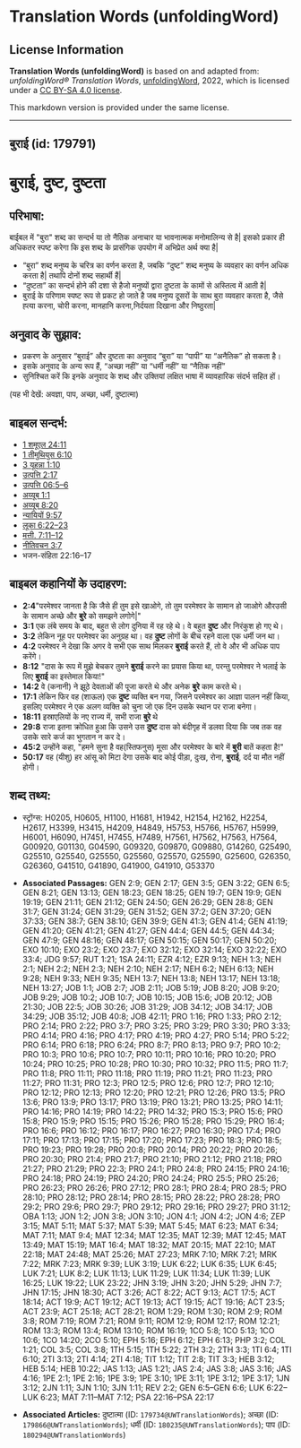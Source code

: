 # Translation Words (unfoldingWord)

## License Information

**Translation Words (unfoldingWord)** is based on and adapted from: _unfoldingWord® Translation Words_, [unfoldingWord](https://unfoldingword.org/utw), 2022, which is licensed under a [CC BY-SA 4.0 license](https://creativecommons.org/licenses/by-sa/4.0/legalcode.en).

This markdown version is provided under the same license.



--------------------------------

## बुराई (id: 179791)

बुराई, दुष्ट, दुष्टता
=====================

परिभाषा:
--------

बाईबल में "बुरा" शब्द का सन्दर्भ या तो नैतिक अनाचार या भावनात्मक मनोमालिन्य से है\| इसको प्रकार ही अधिकतर स्पष्ट करेगा कि इस शब्द के प्रासंगिक उपयोग में अभिप्रेत अर्थ क्या है\|

* “बुरा” शब्द मनुष्य के चरित्र का वर्णन करता है, जबकि “दुष्ट” शब्द मनुष्य के व्यवहार का वर्णन अधिक करता है\| तथापि दोनों शब्द सहार्थी हैं\|
* “दुष्टता” का सन्दर्भ होने की दशा से हैजो मनुष्यों द्वारा दुष्टता के कामों से अस्तित्व में आती है\|
* बुराई के परिणाम स्पष्ट रूप से प्रकट हो जाते है जब मनुष्य दूसरों के साथ बुरा व्यवहार करता है, जैसे ह्त्या करना, चोरी करना, मानहानि करना,निर्दयता दिखाना और निष्ठुरता\|

अनुवाद के सुझाव:
----------------

* प्रकरण के अनुसार “बुराई” और दुष्टता का अनुवाद “बुरा” या “पापी” या “अनैतिक” हो सकता है।
* इसके अनुवाद के अन्य रूप हैं, “अच्छा नहीं” या “धर्मी नहीं” या “नैतिक नहीं”
* सुनिश्चित करें कि इनके अनुवाद के शब्द और उक्तियां लक्षित भाषा में व्यावहारिक संदर्भ सहित हों।

(यह भी देखें: अवज्ञा, पाप, अच्छा, धर्मी, दुष्टात्मा)

बाइबल सन्दर्भ:
--------------

* [1 शमूएल 24:11](https://ref.ly/1Sam0:0)
* [1 तीमुथियुस 6:10](https://ref.ly/1Tim0:0)
* [3 यूहन्ना 1:10](https://ref.ly/3John0:0)
* [उत्पत्ति 2:17](https://ref.ly/Gen2:17)
* [उत्पत्ति 06:5–6](https://ref.ly/Gen6:5-Gen6:6)
* [अय्यूब 1:1](https://ref.ly/Job1:1)
* [अय्यूब 8:20](https://ref.ly/Job8:20)
* [न्यायियों 9:57](https://ref.ly/Judg9:57)
* [लूका 6:22–23](https://ref.ly/Luke6:22-Luke6:23)
* [मत्ती. 7:11–12](https://ref.ly/Matt7:11-Matt7:12)
* [नीतिवचन 3:7](https://ref.ly/Prov3:7)
* भजन\-संहिता 22:16–17

बाइबल कहानियों के उदाहरण:
-------------------------

* **2:4**"परमेश्वर जानता है कि जैसे ही तुम इसे खाओगे, तो तुम परमेश्वर के सामान हो जाओगे औरउसी के सामान अच्छे और **बुरे** को समझने लगोगे\|"
* **3:1** एक लंबे समय के बाद, बहुत से लोग दुनिया में रह रहे थे। वे बहुत **दुष्ट** और निरंकुश हो गए थे।
* **3:2** लेकिन नूह पर परमेश्वर का अनुग्रह था। वह **दुष्ट** लोगों के बीच रहने वाला एक धर्मी जन था।
* **4:2** परमेश्वर ने देखा कि अगर वे सभी एक साथ मिलकर **बुराई** करते हैं, तो वे और भी अधिक पाप करेंगे।
* **8:12** "दास के रूप में मुझे बेचकर तुमने **बुराई** करने का प्रयास किया था, परन्तु परमेश्वर ने भलाई के लिए **बुराई** का इस्तेमाल किया!"
* **14:2** वे (कनानी) ने झूठे देवताओं की पूजा करते थे और अनेक **बुरे** काम करते थे।
* **17:1** लेकिन फिर वह (शाऊल) एक **दुष्ट** व्यक्ति बन गया, जिसने परमेश्वर का आज्ञा पालन नहीं किया, इसलिए परमेश्वर ने एक अलग व्यक्ति को चुना जो एक दिन उसके स्थान पर राजा बनेगा।
* **18:11** इस्राएलियों के नए राज्य में, सभी राजा **बुरे** थे
* **29:8** राजा इतना क्रोधित हुआ कि उसने उस **दुष्ट** दास को बंदीगृह में डलवा दिया कि जब तक वह उसके सारे कर्ज का भुगतान न कर दे।
* **45:2** उन्होंने कहा, "हमने सुना है वह(स्तिफनुस) मूसा और परमेश्वर के बारे में **बुरी** बातें कहता है!"
* **50:17** वह (यीशु) हर आंसू को मिटा देगा उसके बाद कोई पीड़ा, दुःख, रोना, **बुराई**, दर्द या मौत नहीं होगी।

शब्द तथ्य:
----------

* स्ट्रोंग्स: H0205, H0605, H1100, H1681, H1942, H2154, H2162, H2254, H2617, H3399, H3415, H4209, H4849, H5753, H5766, H5767, H5999, H6001, H6090, H7451, H7455, H7489, H7561, H7562, H7563, H7564, G00920, G01130, G04590, G09320, G09870, G09880, G14260, G25490, G25510, G25540, G25550, G25560, G25570, G25590, G25600, G26350, G26360, G41510, G41890, G41900, G41910, G53370

* **Associated Passages:** GEN 2:9; GEN 2:17; GEN 3:5; GEN 3:22; GEN 6:5; GEN 8:21; GEN 13:13; GEN 18:23; GEN 18:25; GEN 19:7; GEN 19:9; GEN 19:19; GEN 21:11; GEN 21:12; GEN 24:50; GEN 26:29; GEN 28:8; GEN 31:7; GEN 31:24; GEN 31:29; GEN 31:52; GEN 37:2; GEN 37:20; GEN 37:33; GEN 38:7; GEN 38:10; GEN 39:9; GEN 41:3; GEN 41:4; GEN 41:19; GEN 41:20; GEN 41:21; GEN 41:27; GEN 44:4; GEN 44:5; GEN 44:34; GEN 47:9; GEN 48:16; GEN 48:17; GEN 50:15; GEN 50:17; GEN 50:20; EXO 10:10; EXO 23:2; EXO 23:7; EXO 32:12; EXO 32:14; EXO 32:22; EXO 33:4; JDG 9:57; RUT 1:21; 1SA 24:11; EZR 4:12; EZR 9:13; NEH 1:3; NEH 2:1; NEH 2:2; NEH 2:3; NEH 2:10; NEH 2:17; NEH 6:2; NEH 6:13; NEH 9:28; NEH 9:33; NEH 9:35; NEH 13:7; NEH 13:8; NEH 13:17; NEH 13:18; NEH 13:27; JOB 1:1; JOB 2:7; JOB 2:11; JOB 5:19; JOB 8:20; JOB 9:20; JOB 9:29; JOB 10:2; JOB 10:7; JOB 10:15; JOB 15:6; JOB 20:12; JOB 21:30; JOB 22:5; JOB 30:26; JOB 31:29; JOB 34:12; JOB 34:17; JOB 34:29; JOB 35:12; JOB 40:8; JOB 42:11; PRO 1:16; PRO 1:33; PRO 2:12; PRO 2:14; PRO 2:22; PRO 3:7; PRO 3:25; PRO 3:29; PRO 3:30; PRO 3:33; PRO 4:14; PRO 4:16; PRO 4:17; PRO 4:19; PRO 4:27; PRO 5:14; PRO 5:22; PRO 6:14; PRO 6:18; PRO 6:24; PRO 8:7; PRO 8:13; PRO 9:7; PRO 10:2; PRO 10:3; PRO 10:6; PRO 10:7; PRO 10:11; PRO 10:16; PRO 10:20; PRO 10:24; PRO 10:25; PRO 10:28; PRO 10:30; PRO 10:32; PRO 11:5; PRO 11:7; PRO 11:8; PRO 11:11; PRO 11:18; PRO 11:19; PRO 11:21; PRO 11:23; PRO 11:27; PRO 11:31; PRO 12:3; PRO 12:5; PRO 12:6; PRO 12:7; PRO 12:10; PRO 12:12; PRO 12:13; PRO 12:20; PRO 12:21; PRO 12:26; PRO 13:5; PRO 13:6; PRO 13:9; PRO 13:17; PRO 13:19; PRO 13:21; PRO 13:25; PRO 14:11; PRO 14:16; PRO 14:19; PRO 14:22; PRO 14:32; PRO 15:3; PRO 15:6; PRO 15:8; PRO 15:9; PRO 15:15; PRO 15:26; PRO 15:28; PRO 15:29; PRO 16:4; PRO 16:6; PRO 16:12; PRO 16:17; PRO 16:27; PRO 16:30; PRO 17:4; PRO 17:11; PRO 17:13; PRO 17:15; PRO 17:20; PRO 17:23; PRO 18:3; PRO 18:5; PRO 19:23; PRO 19:28; PRO 20:8; PRO 20:14; PRO 20:22; PRO 20:26; PRO 20:30; PRO 21:4; PRO 21:7; PRO 21:10; PRO 21:12; PRO 21:18; PRO 21:27; PRO 21:29; PRO 22:3; PRO 24:1; PRO 24:8; PRO 24:15; PRO 24:16; PRO 24:18; PRO 24:19; PRO 24:20; PRO 24:24; PRO 25:5; PRO 25:26; PRO 26:23; PRO 26:26; PRO 27:12; PRO 28:1; PRO 28:4; PRO 28:5; PRO 28:10; PRO 28:12; PRO 28:14; PRO 28:15; PRO 28:22; PRO 28:28; PRO 29:2; PRO 29:6; PRO 29:7; PRO 29:12; PRO 29:16; PRO 29:27; PRO 31:12; OBA 1:13; JON 1:2; JON 3:8; JON 3:10; JON 4:1; JON 4:2; JON 4:6; ZEP 3:15; MAT 5:11; MAT 5:37; MAT 5:39; MAT 5:45; MAT 6:23; MAT 6:34; MAT 7:11; MAT 9:4; MAT 12:34; MAT 12:35; MAT 12:39; MAT 12:45; MAT 13:49; MAT 15:19; MAT 16:4; MAT 18:32; MAT 20:15; MAT 22:10; MAT 22:18; MAT 24:48; MAT 25:26; MAT 27:23; MRK 7:10; MRK 7:21; MRK 7:22; MRK 7:23; MRK 9:39; LUK 3:19; LUK 6:22; LUK 6:35; LUK 6:45; LUK 7:21; LUK 8:2; LUK 11:13; LUK 11:29; LUK 11:34; LUK 11:39; LUK 16:25; LUK 19:22; LUK 23:22; JHN 3:19; JHN 3:20; JHN 5:29; JHN 7:7; JHN 17:15; JHN 18:30; ACT 3:26; ACT 8:22; ACT 9:13; ACT 17:5; ACT 18:14; ACT 19:9; ACT 19:12; ACT 19:13; ACT 19:15; ACT 19:16; ACT 23:5; ACT 23:9; ACT 25:18; ACT 28:21; ROM 1:29; ROM 1:30; ROM 2:9; ROM 3:8; ROM 7:19; ROM 7:21; ROM 9:11; ROM 12:9; ROM 12:17; ROM 12:21; ROM 13:3; ROM 13:4; ROM 13:10; ROM 16:19; 1CO 5:8; 1CO 5:13; 1CO 10:6; 1CO 14:20; 2CO 5:10; EPH 5:16; EPH 6:12; EPH 6:13; PHP 3:2; COL 1:21; COL 3:5; COL 3:8; 1TH 5:15; 1TH 5:22; 2TH 3:2; 2TH 3:3; 1TI 6:4; 1TI 6:10; 2TI 3:13; 2TI 4:14; 2TI 4:18; TIT 1:12; TIT 2:8; TIT 3:3; HEB 3:12; HEB 5:14; HEB 10:22; JAS 1:13; JAS 1:21; JAS 2:4; JAS 3:8; JAS 3:16; JAS 4:16; 1PE 2:1; 1PE 2:16; 1PE 3:9; 1PE 3:10; 1PE 3:11; 1PE 3:12; 1PE 3:17; 1JN 3:12; 2JN 1:11; 3JN 1:10; 3JN 1:11; REV 2:2; GEN 6:5–GEN 6:6; LUK 6:22–LUK 6:23; MAT 7:11–MAT 7:12; PSA 22:16–PSA 22:17
* **Associated Articles:** दुष्टात्मा (ID: `179734@UWTranslationWords`); अच्छा (ID: `179866@UWTranslationWords`); धर्मी (ID: `180235@UWTranslationWords`); पाप (ID: `180294@UWTranslationWords`)

